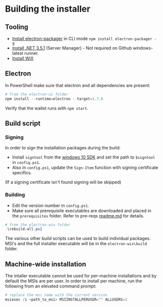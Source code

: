 # Building the installer

## Tooling

- [Install electron-packager](https://github.com/electron/electron-packager) in CLI mode `npm install electron-packager -g`
- [Install .NET 3.5.1](https://docs.microsoft.com/en-us/dotnet/framework/install/dotnet-35-windows-10) (Server Manager) - Not required on Github windows-latest runner.
- [Install WiX](https://wixtoolset.org/)

## Electron

In PowerShell make sure that electron and all dependencies are present:

````PowerShell
# from the electron-ui folder
npm install --runtime=electron --target=1.7.6
````

Verify that the wallet runs with `npm start`.

## Build script

### Signing

In order to sign the installation packages during the build:

- Install `signtool` from the [windows 10 SDK](https://developer.microsoft.com/en-US/windows/downloads/windows-10-sdk/) and set the path to `$signtool` in `config.ps1`.
- Also in `config.ps1`, update the `Sign-Item` function with signing certificate specifics.

(If a signing certificate isn't found signing will be skipped)

### Building

- Edit the version number in `config.ps1`.
- Make sure all prerequisite executables are downloaded and placed in the `prerequisites` folder. Refer to pre-reqs [readme.md](./prerequisites/readme.md) for details.

````PowerShell
# from the electron-wix folder
.\rebuild-all.ps1
````

The various other build scripts can be used to build individual packages. MSI's and the full installer executable will be in the `electron-wix\build` folder.

## Machine-wide installation

The intaller executable cannot be used for per-machine installations and by default the MSIs are per user. In order to install per machine, run the following from an elevated command prompt:

````PowerShell
# replace the msi name with the current version
msiexec /i <path_to_msi> MSIINSTALLPERUSER="" ALLUSERS=1
````
